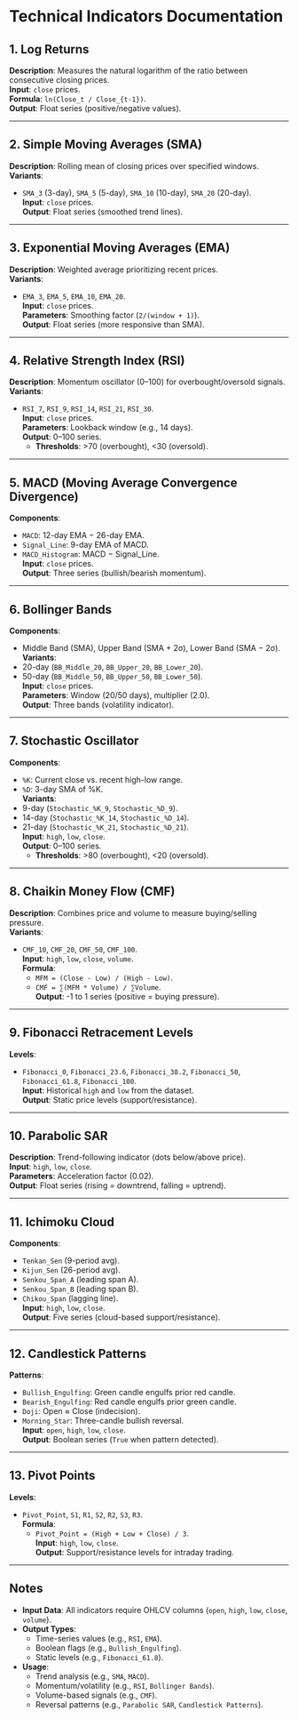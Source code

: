 # Technical Indicators Documentation

## 1. Log Returns  
**Description**: Measures the natural logarithm of the ratio between consecutive closing prices.  
**Input**: `close` prices.  
**Formula**: `ln(Close_t / Close_{t-1})`.  
**Output**: Float series (positive/negative values).  

---

## 2. Simple Moving Averages (SMA)  
**Description**: Rolling mean of closing prices over specified windows.  
**Variants**:  
- `SMA_3` (3-day), `SMA_5` (5-day), `SMA_10` (10-day), `SMA_20` (20-day).  
**Input**: `close` prices.  
**Output**: Float series (smoothed trend lines).  

---

## 3. Exponential Moving Averages (EMA)  
**Description**: Weighted average prioritizing recent prices.  
**Variants**:  
- `EMA_3`, `EMA_5`, `EMA_10`, `EMA_20`.  
**Input**: `close` prices.  
**Parameters**: Smoothing factor (`2/(window + 1)`).  
**Output**: Float series (more responsive than SMA).  

---

## 4. Relative Strength Index (RSI)  
**Description**: Momentum oscillator (0–100) for overbought/oversold signals.  
**Variants**:  
- `RSI_7`, `RSI_9`, `RSI_14`, `RSI_21`, `RSI_30`.  
**Input**: `close` prices.  
**Parameters**: Lookback window (e.g., 14 days).  
**Output**: 0–100 series.  
  - **Thresholds**: >70 (overbought), <30 (oversold).  

---

## 5. MACD (Moving Average Convergence Divergence)  
**Components**:  
- `MACD`: 12-day EMA − 26-day EMA.  
- `Signal_Line`: 9-day EMA of MACD.  
- `MACD_Histogram`: MACD − Signal_Line.  
**Input**: `close` prices.  
**Output**: Three series (bullish/bearish momentum).  

---

## 6. Bollinger Bands  
**Components**:  
- Middle Band (SMA), Upper Band (SMA + 2σ), Lower Band (SMA − 2σ).  
**Variants**:  
- 20-day (`BB_Middle_20`, `BB_Upper_20`, `BB_Lower_20`).  
- 50-day (`BB_Middle_50`, `BB_Upper_50`, `BB_Lower_50`).  
**Input**: `close` prices.  
**Parameters**: Window (20/50 days), multiplier (2.0).  
**Output**: Three bands (volatility indicator).  

---

## 7. Stochastic Oscillator  
**Components**:  
- `%K`: Current close vs. recent high-low range.  
- `%D`: 3-day SMA of %K.  
**Variants**:  
- 9-day (`Stochastic_%K_9`, `Stochastic_%D_9`).  
- 14-day (`Stochastic_%K_14`, `Stochastic_%D_14`).  
- 21-day (`Stochastic_%K_21`, `Stochastic_%D_21`).  
**Input**: `high`, `low`, `close`.  
**Output**: 0–100 series.  
  - **Thresholds**: >80 (overbought), <20 (oversold).  

---

## 8. Chaikin Money Flow (CMF)  
**Description**: Combines price and volume to measure buying/selling pressure.  
**Variants**:  
- `CMF_10`, `CMF_20`, `CMF_50`, `CMF_100`.  
**Input**: `high`, `low`, `close`, `volume`.  
**Formula**:  
  - `MFM = (Close - Low) / (High - Low)`.  
  - `CMF = ∑(MFM * Volume) / ∑Volume`.  
**Output**: -1 to 1 series (positive = buying pressure).  

---

## 9. Fibonacci Retracement Levels  
**Levels**:  
- `Fibonacci_0`, `Fibonacci_23.6`, `Fibonacci_38.2`, `Fibonacci_50`, `Fibonacci_61.8`, `Fibonacci_100`.  
**Input**: Historical `high` and `low` from the dataset.  
**Output**: Static price levels (support/resistance).  

---

## 10. Parabolic SAR  
**Description**: Trend-following indicator (dots below/above price).  
**Input**: `high`, `low`, `close`.  
**Parameters**: Acceleration factor (0.02).  
**Output**: Float series (rising = downtrend, falling = uptrend).  

---

## 11. Ichimoku Cloud  
**Components**:  
- `Tenkan_Sen` (9-period avg).  
- `Kijun_Sen` (26-period avg).  
- `Senkou_Span_A` (leading span A).  
- `Senkou_Span_B` (leading span B).  
- `Chikou_Span` (lagging line).  
**Input**: `high`, `low`, `close`.  
**Output**: Five series (cloud-based support/resistance).  

---

## 12. Candlestick Patterns  
**Patterns**:  
- `Bullish_Engulfing`: Green candle engulfs prior red candle.  
- `Bearish_Engulfing`: Red candle engulfs prior green candle.  
- `Doji`: Open ≈ Close (indecision).  
- `Morning_Star`: Three-candle bullish reversal.  
**Input**: `open`, `high`, `low`, `close`.  
**Output**: Boolean series (`True` when pattern detected).  

---

## 13. Pivot Points  
**Levels**:  
- `Pivot_Point`, `S1`, `R1`, `S2`, `R2`, `S3`, `R3`.  
**Formula**:  
  - `Pivot_Point = (High + Low + Close) / 3`.  
**Input**: `high`, `low`, `close`.  
**Output**: Support/resistance levels for intraday trading.  

---

## Notes  
- **Input Data**: All indicators require OHLCV columns (`open`, `high`, `low`, `close`, `volume`).  
- **Output Types**:  
  - Time-series values (e.g., `RSI`, `EMA`).  
  - Boolean flags (e.g., `Bullish_Engulfing`).  
  - Static levels (e.g., `Fibonacci_61.8`).  
- **Usage**:  
  - Trend analysis (e.g., `SMA`, `MACD`).  
  - Momentum/volatility (e.g., `RSI`, `Bollinger Bands`).  
  - Volume-based signals (e.g., `CMF`).  
  - Reversal patterns (e.g., `Parabolic SAR`, `Candlestick Patterns`).  